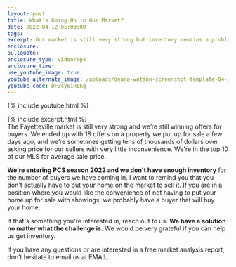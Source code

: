 ```yaml
---
layout: post
title: What’s Going On in Our Market?
date: 2022-04-12 05:00:00
tags:
excerpt: Our market is still very strong but inventory remains a problem.
enclosure:
pullquote:
enclosure_type: video/mp4
enclosure_time:
use_youtube_image: true
youtube_alternate_image: /uploads/deana-watson-screenshot-template-04-12-yt.jpeg
youtube_code: DF3cy6iHEKg
---
```

{% include youtube.html %}

{% include excerpt.html %}<br>The Fayetteville market is still very strong and we’re still winning offers for buyers. We ended up with 18 offers on a property we put up for sale a few days ago, and we’re sometimes getting tens of thousands of dollars over asking price for our sellers with very little inconvenience. We're in the top 10 of our MLS for average sale price.

**We’re entering PCS season 2022 and we don't have enough inventory** for the number of buyers we have coming in. I want to remind you that you don't actually have to put your home on the market to sell it. If you are in a position where you would like the convenience of not having to put your home up for sale with showings, we probably have a buyer that will buy your home.&nbsp;

If that's something you're interested in, reach out to us. **We have a solution no matter what the challenge is.** We would be very grateful if you can help us get inventory.

If you have any questions or are interested in a free market analysis report, don’t hesitate to email us at EMAIL.
